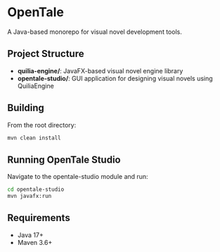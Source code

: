 # OpenTale

A Java-based monorepo for visual novel development tools.

## Project Structure

- **quilia-engine/**: JavaFX-based visual novel engine library
- **opentale-studio/**: GUI application for designing visual novels using QuiliaEngine

## Building

From the root directory:
```bash
mvn clean install
```

## Running OpenTale Studio

Navigate to the opentale-studio module and run:
```bash
cd opentale-studio
mvn javafx:run
```

## Requirements

- Java 17+
- Maven 3.6+
